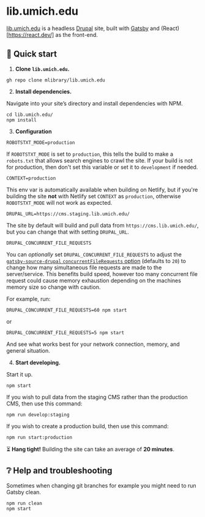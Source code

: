 # lib.umich.edu

[lib.umich.edu](https://lib.umich.edu/) is a headless [Drupal](https://www.drupal.org/) site, built with [Gatsby](https://www.gatsbyjs.com/) and (React)[https://react.dev/] as the front-end.

## 🚀 Quick start

1.  **Clone `lib.umich.edu`.**

```shell
gh repo clone mlibrary/lib.umich.edu
```

2.  **Install dependencies.**

Navigate into your site’s directory and install dependencies with NPM.

```shell
cd lib.umich.edu/
npm install
```

3.  **Configuration**

```
ROBOTSTXT_MODE=production
```

If `ROBOTSTXT_MODE` is set to `production`, this tells the build to make a `robots.txt` that allows search engines to crawl the site. If your build is not for production, then don't set this variable or set it to `development` if needed.

```
CONTEXT=production
```

This env var is automatically available when building on Netlify, but if you're building the site **not** with Netlify set `CONTEXT` as `production`, otherwise `ROBOTSTXT_MODE` will not work as expected.

```
DRUPAL_URL=https://cms.staging.lib.umich.edu/
```

The site by default will build and pull data from `https://cms.lib.umich.edu/`, but you can change that with setting `DRUPAL_URL`.

```
DRUPAL_CONCURRENT_FILE_REQUESTS
```

You can _optionally_ set `DRUPAL_CONCURRENT_FILE_REQUESTS` to adjust the [`gatsby-source-drupal` `concurrentFileRequests` option](https://www.gatsbyjs.com/plugins/gatsby-source-drupal/#concurrent-file-requests) (defaults to `20`) to change how many simultaneous file requests are made to the server/service. This benefits build speed, however too many concurrent file request could cause memory exhaustion depending on the machines memory size so change with caution.

For example, run:

```
DRUPAL_CONCURRENT_FILE_REQUESTS=60 npm start
```

or

```
DRUPAL_CONCURRENT_FILE_REQUESTS=5 npm start
```

And see what works best for your network connection, memory, and general situation.

4.  **Start developing.**

Start it up.

```shell
npm start
```

If you wish to pull data from the staging CMS rather than the production CMS, then use this command:

```shell
npm run develop:staging
```

If you wish to create a production build, then use this command:

```shell
npm run start:production
```

⏳ **Hang tight!** Building the site can take an average of **20 minutes**.

## ❔ Help and troubleshooting

Sometimes when changing git branches for example you might need to run Gatsby clean.

```
npm run clean
npm start
```
